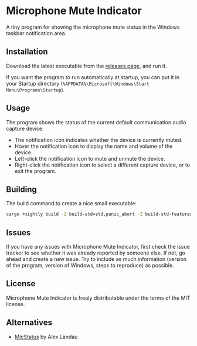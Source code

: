 # Microphone Mute Indicator

A tiny program for showing the microphone mute status in the Windows taskbar
notification area.

## Installation

Download the latest executable from the
[releases page](https://github.com/DvdGiessen/microphone-mute-indicator/releases),
and run it.

If you want the program to run automatically at startup, you can put it in your
Startup directory (`%APPDATA%\Microsoft\Windows\Start Menu\Programs\Startup`).

## Usage

The program shows the status of the current default communication audio capture
device.

- The notification icon indicates whether the device is currently muted.
- Hover the notification icon to display the name and volume of the device.
- Left-click the notification icon to mute and unmute the device.
- Right-click the notification icon to select a different capture device, or to
  exit the program.

## Building

The build command to create a nice small executable:

```sh
cargo +nightly build -Z build-std=std,panic_abort -Z build-std-features=panic_immediate_abort --target x86_64-pc-windows-msvc --release
```

## Issues

If you have any issues with Microphone Mute Indicator, first check the issue
tracker to see whether it was already reported by someone else. If not, go ahead
and create a new issue. Try to include as much information (version of the
program, version of Windows, steps to reproduce) as possible.

## License

Microphone Mute Indicator is freely distributable under the terms of the MIT
license.

## Alternatives

- [MicStatus](https://github.com/alandau/MicStatus) by Alex Landau
